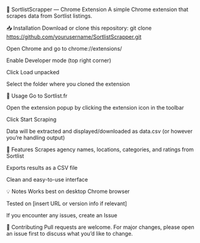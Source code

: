 📌 SortlistScrapper — Chrome Extension
A simple Chrome extension that scrapes data from Sortlist listings.

📥 Installation
Download or clone this repository:
git clone https://github.com/yourusername/SortlistScrapper.git

Open Chrome and go to chrome://extensions/

Enable Developer mode (top right corner)

Click Load unpacked

Select the folder where you cloned the extension

🚀 Usage
Go to Sortlist.fr

Open the extension popup by clicking the extension icon in the toolbar

Click Start Scraping

Data will be extracted and displayed/downloaded as data.csv (or however you’re handling output)

📄 Features
Scrapes agency names, locations, categories, and ratings from Sortlist

Exports results as a CSV file

Clean and easy-to-use interface

💡 Notes
Works best on desktop Chrome browser

Tested on [insert URL or version info if relevant]

If you encounter any issues, create an Issue

🤝 Contributing
Pull requests are welcome. For major changes, please open an issue first to discuss what you’d like to change.
